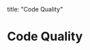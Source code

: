 <frontmatter>
title: "Code Quality"
</frontmatter>

<link rel="stylesheet" href="{{baseUrl}}/css/textbook.css">

<div class="website-content" id="all">

<div id="title">

# Code Quality
</div>
<div id="main">

<panel header="## Introduction" type="seamless" alt="introduction" expanded >
  <include src="introduction/index.md#main" />
</panel>

<panel header="## Guideline: Maximise Readability" type="seamless" alt="maximise readability" expanded >
  <include src="maximiseReadability/index.md#main" />
</panel>

<panel header="## Guideline: Follow a Standard" type="seamless" alt="follow standard" expanded >
  <include src="followStandard/index.md#main" />
</panel>

<panel header="## Guideline: Name Well" type="seamless" alt="name well" expanded >
  <include src="nameWell/index.md#main" />
</panel>

<panel header="## Guideline: Avoid Unsafe Shortcuts" type="seamless" alt="avoid shortcuts" expanded >
  <include src="avoidShortcuts/index.md#main" />
</panel>

<panel header="## Guideline: Comment Minimally, but Sufficiently" type="seamless" alt="comment minimally" expanded >
  <include src="commentMinimally/index.md#main" />
</panel>

</div>

</div>
